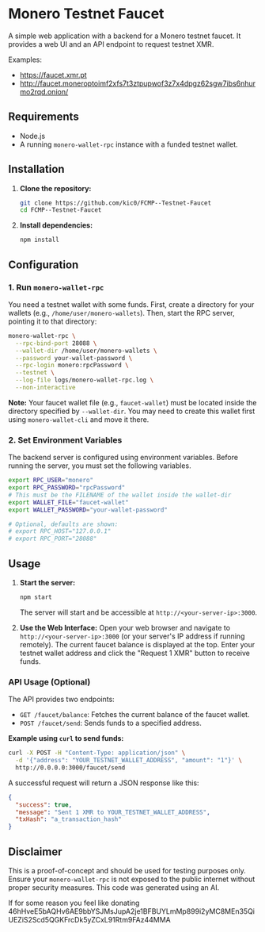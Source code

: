 # Monero Testnet Faucet

A simple web application with a backend for a Monero testnet faucet. It provides a web UI and an API endpoint to request testnet XMR.

Examples:

- https://faucet.xmr.pt 
- http://faucet.moneroptoimf2xfs7t3ztpupwof3z7x4dpgz62sgw7ibs6nhurmo2rqd.onion/ 

## Requirements

- Node.js
- A running `monero-wallet-rpc` instance with a funded testnet wallet.

## Installation

1.  **Clone the repository:**
    ```bash
    git clone https://github.com/kic0/FCMP--Testnet-Faucet
    cd FCMP--Testnet-Faucet
    ```
2.  **Install dependencies:**
    ```bash
    npm install
    ```

## Configuration

### 1. Run `monero-wallet-rpc`

You need a testnet wallet with some funds. First, create a directory for your wallets (e.g., `/home/user/monero-wallets`). Then, start the RPC server, pointing it to that directory:
```bash
monero-wallet-rpc \
  --rpc-bind-port 28088 \
  --wallet-dir /home/user/monero-wallets \
  --password your-wallet-password \
  --rpc-login monero:rpcPassword \
  --testnet \
  --log-file logs/monero-wallet-rpc.log \
  --non-interactive
```
**Note:** Your faucet wallet file (e.g., `faucet-wallet`) must be located inside the directory specified by `--wallet-dir`. You may need to create this wallet first using `monero-wallet-cli` and move it there.

### 2. Set Environment Variables

The backend server is configured using environment variables. Before running the server, you must set the following variables.
```bash
export RPC_USER="monero"
export RPC_PASSWORD="rpcPassword"
# This must be the FILENAME of the wallet inside the wallet-dir
export WALLET_FILE="faucet-wallet"
export WALLET_PASSWORD="your-wallet-password"

# Optional, defaults are shown:
# export RPC_HOST="127.0.0.1"
# export RPC_PORT="28088"
```

## Usage

1.  **Start the server:**
    ```bash
    npm start
    ```
    The server will start and be accessible at `http://<your-server-ip>:3000`.

2.  **Use the Web Interface:**
    Open your web browser and navigate to `http://<your-server-ip>:3000` (or your server's IP address if running remotely). The current faucet balance is displayed at the top. Enter your testnet wallet address and click the "Request 1 XMR" button to receive funds.

### API Usage (Optional)

The API provides two endpoints:

-   `GET /faucet/balance`: Fetches the current balance of the faucet wallet.
-   `POST /faucet/send`: Sends funds to a specified address.

**Example using `curl` to send funds:**
```bash
curl -X POST -H "Content-Type: application/json" \
  -d '{"address": "YOUR_TESTNET_WALLET_ADDRESS", "amount": "1"}' \
  http://0.0.0.0:3000/faucet/send
```

A successful request will return a JSON response like this:
```json
{
  "success": true,
  "message": "Sent 1 XMR to YOUR_TESTNET_WALLET_ADDRESS",
  "txHash": "a_transaction_hash"
}
```

## Disclaimer

This is a proof-of-concept and should be used for testing purposes only. Ensure your `monero-wallet-rpc` is not exposed to the public internet without proper security measures.
This code was generated using an AI.

If for some reason you feel like donating 46hHveE5bAQHv6AE9bbYSJMsJupA2je1BFBUYLmMp899i2yMC8MEn35QiUEZiS2Scd5QGKFrcDk5yZCxL91Rtm9FAz44MMA
